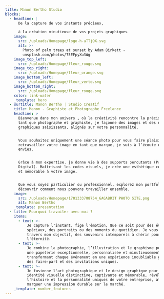 ```yaml
---
title: Manon Bertho Studio
blocks:
  - headline: |
      De la capture de vos instants précieux,

      à la création minutieuse de vos projets graphiques
    image:
      src: /uploads/Homepage/logo-h-aTTjQX.svg
      alt: >-
        Photo of palm trees at sunset by Adam Birkett -
        unsplash.com/photos/75EFpyXu3Wg
    image_top_left:
      src: /uploads/Homepage/fleur_rouge.svg
    image_top_right:
      src: /uploads/Homepage/fleur_orange.svg
    image_bottom_left:
      src: /uploads/Homepage/fleur_verte.svg
    image_bottom_right:
      src: /uploads/Homepage/fleur_rouge.svg
    color: link-water
    _template: hero
  - surtitle: Manon Bertho | Studio Creatif
    title: Manon - Graphiste et Photographe Freelance
    headline: >
      Bienvenue dans mon univers , où la créativité rencontre la précision. En
      tant que photographe et graphiste, je façonne des images et des univers
      graphiques saisissants, alignés sur votre personnalité.


      Vous souhaitez uniquement une séance photo pour vous faire plaisir, ou
      retravailler votre image en tant que marque, je suis à l’écoute de vos
      envies.


      Grâce à mon expertise, je donne vie à des supports percutants (Print ou
      Digital). Maîtrisant les codes visuels, je crée une esthétique cohérente
      et mémorable à votre image.


      Que vous soyez particulier ou professionnel, explorez mon portfolio pour
      découvrir comment nous pouvons travailler ensemble.
    image:
      src: /uploads/Homepage/1701333708754_GAGABRIT PHOTO SITE.png
      alt: Manon Bertho
    _template: presentation
  - title: Pourquoi travailer avec moi ?
    items:
      - text: >-
          Je capture l'instant, fige l'émotion. Que ce soit pour des événements
          spéciaux, des portraits ou des moments du quotidien. Je vous offre, à
          travers mon objectif, des souvenirs intemporels à chérir pour
          l'éternité.
      - text: >-
          Je combine la photographie, l’illustration et le graphisme pour créer
          une papeterie exceptionnelle, personnalisée et minutieusement conçue,
          transformant chaque événement en une expérience inoubliable grâce à
          des faire-part et des invitations uniques.
      - text: >-
          Je fusionne l'art photographique et le design graphique pour créer une
          identité visuelle distinctive, captivante et mémorable, révélant
          l'histoire et la personnalité uniques de votre entreprise, afin de
          marquer une impression durable sur le marché.
    _template: number_features
---
```


